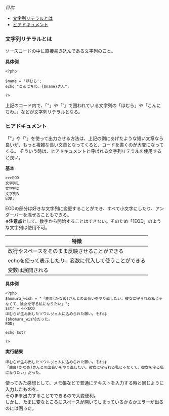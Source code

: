 *目次*
* [文字列リテラルとは](#文字列リテラルとは)
* [ヒアドキュメント](#ヒアドキュメント)

### 文字列リテラルとは
ソースコードの中に直接書き込んである文字列のこと。

**具体例**

    <?php

    $name = 'ほむら';
    echo "こんにちわ。{$name}さん";
    
    ?>

上記のコード内で、「"」や「'」で囲われている文字列の「ほむら」や「こんにちわ。」などが文字列リテラルとなる。

### ヒアドキュメント

「"」や「'」を使って出力させる方法は、上記の例にあげたような短い文章なら良いが、もっと複雑な長い文章となってくると、コードを書くのが大変になってくる。
そういう時は、ヒアドキュメントと呼ばれる文字列リテラルを使用すると良い。

**基本**

    >>>EOD
    文字列1
    文字列2
    文字列3
    EOD;

EODの部分は好きな文字列に変更することができ、すべて小文字にしたり、アンダーバーを混ぜることもできる。  
**※注意点**として、数字から開始することはできない。そのため「1EOD」のような文字列は使用不可。

|特徴|
|-|
|改行やスペースをそのまま反映させることができる|
|echoを使って表示したり、変数に代入して使うことができる|
|変数は展開される|

**具体例**

    <?php
    $homura_wish = "「鹿目(かなめ)さんとの出会いをやり直したい。彼女に守られる私じゃなくて、彼女を守る私になりたい」";
    $str = <<<EOD
    ほむらが生み出したソウルジェムに込められた願い。それは
    {$homura_wish}だった。
    EOD;

    echo $str

    ?>

**実行結果**

    ほむらが生み出したソウルジェムに込められた願い。それは
    「鹿目(かなめ)さんとの出会いをやり直したい。彼女に守られる私じゃなくて、彼女を守る私になりたい」だった。

使ってみた感想として、メモ帳などで普通にテキストを入力する時と同じように入力したものを、  
そのまま出力することでできるので大変便利。  
しかし、たまに変なところにスペースが開いてしまっているからかエラーが出るのには困った。
